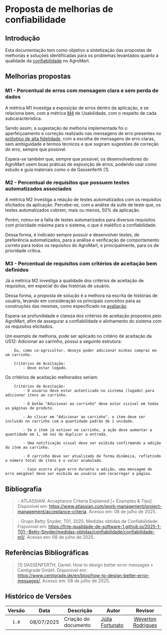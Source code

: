 # Proposta de melhorias de confiabilidade

## Introdução

Esta documentação tem como objetivo a sintetização das propostas de melhorias e soluções identificadas para os problemas levantados quanto a qualidade da [confiabilidade](https://fcte-qualidade-de-software-1.github.io/2025-1-T01--Betty-Snyder/medidas-obtidas/confiabilidade/confiabilidade-m1/) no AgroMart. 

## Melhorias propostas 

### M1 - Percentual de erros com mensagem clara e sem perda de dados

A métrica M1 investiga a exposição de erros dentro da aplicação, e se relaciona bem, com a métrica [M4](https://fcte-qualidade-de-software-1.github.io/2025-1-T01--Betty-Snyder/medidas-obtidas/usabilidade/usabilidade-m4/) de Usabilidade, com o respeito de cada subcaracterística. 

Sendo assim, a sugestação de melhoria implementada foi o aperfeiçoamento e correção realizado nas mensagens de erro presentes no [prótotipo de alta fidelidade](https://fcte-qualidade-de-software-1.github.io/2025-1-T01--Betty-Snyder/trabalho-final/melhorias/usabilidade/), com a escolha de mensagens de erro claras, sem ambiguidade e termos técnicos e que sugiram sugestões de correção do erro, sempre que possível. 

Espera-se também que, sempre que possível, os desenvolvedores do AgroMart usem boas práticas de exposição de erros, podendo usar como estudo e guia materiais como o de Gassenferth [1].

### M2 - Percentual de requisitos que possuem testes automatizados associados

A métrica M2 investiga a relação de testes automatizados com os requisitos elicitados da aplicação. Percebe-se, com a análise da suíte de teste que, os testes automatizados cobrem, mais ou menos, 50% da aplicação.

Porém, notou-se a falta de testes automarizados para diversos requisitos com prioridade máxima para o sistema, o que é maléfico a confiabilidade. 

Dessa forma, é indicado sempre possuir e desenvolver testes, de preferência automatizados, para a análise e verificação de comportamento correto para todos os requisitos do AgroMart, e principalmente, para os de prioridade crítica.

### M3 - Percentual de requisitos com critérios de aceitação bem definidos

Já a métrica M2 investiga a qualidade dos critérios de aceitação de requisitos, em especial do das histórias de usuário. 

Dessa forma, a proposta de solução é a melhora na escrita de histórias de usuário, levando em consideração os principais conceitos para as construções das mesmas, como especificado na [avaliação](https://fcte-qualidade-de-software-1.github.io/2025-1-T01--Betty-Snyder/medidas-obtidas/confiabilidade/confiabilidade-m3/). 

Espera-se profundidade e clareza dos critérios de aceitação propostos pelo AgroMart, afim de assegurar a confiabilidade e alinhamento do sistema com os requisitos elicitados. 

Um exemplo de melhoria, pode ser aplicado no critério de aceitação da US12: Adicionar ao carrinho, possui a seguinte estrutura: 

        Eu, como co-agricultor, desejo poder adicionar minhas compras em um carrinho.

        Critérios de Aceitação:
            - Deve estar logado.

Os critérios de aceitação melhorados seriam: 

        Critérios de Aceitação: 
            - O usuário deve estar autenticado no sistema (logado) para adicionar itens ao carrinho.

            - O botão "Adicionar ao carrinho" deve estar visível em todas as páginas de produto.

            - Ao clicar em "Adicionar ao carrinho", o item deve ser incluído no carrinho com a quantidade padrão de 1 unidade.

            - Se o item já estiver no carrinho, a ação deve aumentar a quantidade em 1, em vez de duplicar a entrada.

            - Uma notificação visual deve ser exibida confirmando a adição do item ao carrinho.

            - O carrinho deve ser atualizado de forma dinâmica, refletindo o número total de itens e o valor acumulado.

            - Caso ocorra algum erro durante a adição, uma mensagem de erro amigável deve ser exibida ao usuário sem recarregar a página.


## Bibliografia 

> \- ATLASSIAN. Acceptance Criteria Explained [+ Examples & Tips]. Disponível em: <https://www.atlassian.com/work-management/project-management/acceptance-criteria>. Acesso em: 08 de julho de 2025.

> \- Grupo Betty Snyder, T01, 2025. Medidas obtidas de Confiabilidade. Fisponível em: <https://fcte-qualidade-de-software-1.github.io/2025-1-T01--Betty-Snyder/medidas-obtidas/confiabilidade/confiabilidade-m1/>. Acesso em: 08 de julho de 2025.
‌
## Referências Bibliográficas

> [1] GASSENFERTH, Daniel. How to design better error messages • Centigrade GmbH. Disponível em: <https://www.centigrade.de/en/blog/how-to-design-better-error-messages/>. Acesso em: 08 de julho de 2025.

## Histórico de Versões

|Versão|Data|Descrição|Autor|Revisor|
|:----:|----|---------|-----|:-----:|
|`1.0`|08/07/2025|Criação do documento| [Júlia Fortunato](https://github.com/julia-fortunato) | [Weverton Rodrigues](https://github.com/vevetin) |